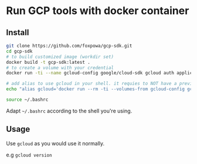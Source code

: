 # Run GCP tools with docker container
## Install
```bash
git clone https://github.com/foxpowa/gcp-sdk.git
cd gcp-sdk
# to build customized image (workdir set)
docker build -t gcp-sdk:latest .
# to create a volume with your credential
docker run -ti --name gcloud-config google/cloud-sdk gcloud auth application-default login

# add alias to use gcloud in your shell. it requies to NOT have a previously installed version of gcloud on your system
echo "alias gcloud='docker run --rm -ti --volumes-from gcloud-config gcp-sdk -v $PWD /root/workdir gcloud \$@'" >> ~/.bashrc

source ~/.bashrc
```

Adapt `~/.bashrc`  according to the shell you're using.

## Usage
Use `gcloud` as you would use it normally.

e.g `gcloud version`
